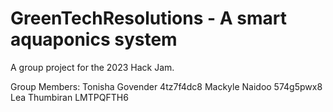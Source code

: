 # GreenTechResolutions - A smart aquaponics system

A group project for the 2023 Hack Jam.

Group Members:
Tonisha Govender 4tz7f4dc8
Mackyle Naidoo 574g5pwx8
Lea Thumbiran LMTPQFTH6
